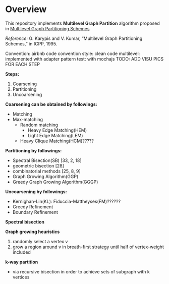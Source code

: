 
# Overview

This repository implements **Multilevel Graph Partition** algorithm proposed in [Multilevel Graph Partitioning Schemes](https://www.researchgate.net/publication/221085380_Multilevel_Graph_Partitioning_Schemes)

*Reference:* G. Karypis and V. Kumar, “Multilevel Graph Partitioning Schemes,” in ICPP, 1995.


Convention: airbnb code convention
style: clean code
multilevel: implemented with adapter pattern
test: with mochajs
TODO: ADD VISU PICS FOR EACH STEP

**Steps:** 
1. Coarsening
2. Partitioning
3. Uncoarsening

**Coarsening can be obtained by followings:**
- Matching
- Max-matching
    - Random matching
        - Heavy Edge Matching(HEM)
        - Light Edge Matching(LEM)
    - Heavy Clique Matching(HCM)?????

**Partitioning by followings:**
- Spectral Bisection(SB) [33, 2, 18]
- geometric bisection [28]
- combinatorial methods [25, 8, 9]
- Graph Growing Algorithm(GGP)
- Greedy Graph Growing Algorithm(GGGP)

**Uncoarsening by followings:**
- Kernighan-Lin(KL): Fiduccia-Mattheyses(FM)??????
- Greedy Refinement
- Boundary Refinement

**Spectral bisection**


**Graph growing heuristics**
1. randomly select a vertex v
2. grow a region around v in breath-first strategy until half of vertex-weight included


**k-way partition**
- via recursive bisection in order to achieve sets of subgraph with k vertices





